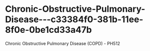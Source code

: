 # Chronic-Obstructive-Pulmonary-Disease---c33384f0-381b-11ee-8f0e-0be1cd33a47b
Chronic Obstructive Pulmonary Disease (COPD) - PH512
